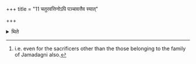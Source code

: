+++
title = "11 चतुरवत्तिनोऽपि पञ्चावत्तैव स्यात्"

+++

<details><summary>थिते</summary>

11. Even for a (sacrificer for whom the other offerings are offered)[^1] in four portions, (the omentum) should be five portioned only.  


[^1]: i.e. even for the sacrificers other than the those belonging to the family of Jamadagni also.
</details>
